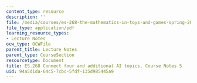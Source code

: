 ```yaml
---
content_type: resource
description: ''
file: /media/courses/es-268-the-mathematics-in-toys-and-games-spring-2010/94a5d1da64c57cbc5fdf135d985445a9_MITES_268S10_Ses5_ConFour.pdf
file_type: application/pdf
learning_resource_types:
- Lecture Notes
ocw_type: OCWFile
parent_title: Lecture Notes
parent_type: CourseSection
resourcetype: Document
title: ES.268 Connect four and additional AI topics, Course Notes 5
uid: 94a5d1da-64c5-7cbc-5fdf-135d985445a9
---
```

